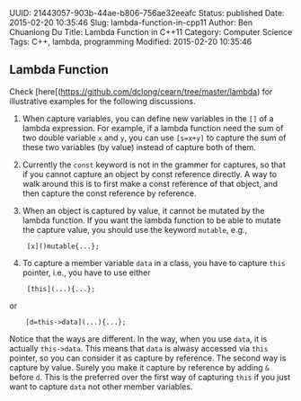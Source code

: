 UUID: 21443057-903b-44ae-b806-756ae32eeafc
Status: published
Date: 2015-02-20 10:35:46
Slug: lambda-function-in-cpp11
Author: Ben Chuanlong Du
Title: Lambda Function in C++11
Category: Computer Science
Tags: C++, lambda, programming
Modified: 2015-02-20 10:35:46

## Lambda Function

Check [here[(https://github.com/dclong/cearn/tree/master/lambda) 
for illustrative examples for the following discussions. 

1. When capture variables, 
you can define new variables in the `[]` of a lambda expression.
For example, 
if a lambda function need the sum of two double variable `x` and `y`, 
you can use `[s=x+y]` to capture the sum of 
these two variables (by value) instead of capture both of them. 

2. Currently the `const` keyword is not in the grammer for captures, 
so that if you cannot capture an object by const reference directly. 
A way to walk around this is to first make a const reference of that object, 
and then capture the const reference by reference.

3. When an object is captured by value, 
it cannot be mutated by the lambda function. 
If you want the lambda function to be able to mutate the capture value, 
you should use the keyword `mutable`, e.g., 

        [x]()mutable{...};

3. To capture a member variable `data` in a class, 
you have to capture `this` pointer,
i.e., 
you have to use either 

        [this](...){...};

or 

        [d=this->data](...){...};

Notice that the ways are different.
In the way, 
when you use `data`, 
it is actually `this->data`.
This means that `data` is alwasy accessed via `this` pointer,
so you can consider it as capture by reference. 
The second way is capture by value. 
Surely you make it capture by reference by adding `&` before `d`. 
This is the preferred over the first way of capturing `this` 
if you just want to capture `data` not other member variables. 



